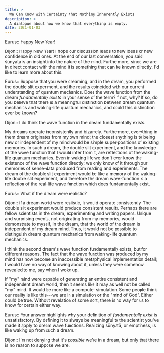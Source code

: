 ```yaml
---
title: >
  We Can Know with Certainty that Nothing Inherently Exists
description: >
  A dialogue about how we know that everything is empty.
date: 2021-01-03
---
```


Eurus:: Happy New Year!

Dijon:: Happy New Year! I hope our discussion leads to new ideas or new confidence in old ones. At the end of our last conversation, you said śūnyatā is an insight into the nature of the mind. Furthermore, since we are in direct contact with the mind it is something that can be known directly. I'd like to learn more about this.

Eurus:: Suppose that you were dreaming, and in the dream, you performed the double slit experiment, and the results coincided with our current understanding of quantum mechanics. Does the wave function from the dream _fundamentally exists_ in your sense of the term? If not, why? If so, do you believe that there is a meaningful distinction between dream quantum mechanics and waking-life quantum mechanics, and could this distinction ever be known?

Dijon:: I do think the wave function in the dream fundamentally exists.

My dreams operate inconsistently and bizarrely. Furthermore, everything in them dream originates from my own mind; the closest anything is to being new or independent of my mind would be simple super-positions of existing memories. In such a dream, the double slit experiment, and the knowledge of the wave function that I would infer from it, are reflections of the waking-life quantum mechanics. Even in waking life we don't ever know the existence of the wave function directly; we only know of it through our memories of sense-data produced from reading and experiments. The dream of the double slit experiment would be like a memory of the waking-life double slit experiment, and therefore the dream wave-function is a reflection of the real-life wave function which does fundamentally exist.

Eurus:: What if the dream were realistic?

Dijon:: If a dream world were realistic, it would operate consistently. The double slit experiment would produce consistent results. Perhaps there are fellow scientists in the dream, experimenting and writing papers. Unique and surprising events, not originating from my memories, would demonstrate to myself, in the dream, that the world of the dream is independent of my dream mind. Thus, it would not be possible to distinguish dream quantum mechanics from waking-life quantum mechanics.

I think the second dream's wave function fundamentally exists, but for different reasons. The fact that the wave function was produced by my mind has now become an inaccessible metaphysical implementation detail; I would have no way of knowing about it, unless they were somehow revealed to me, say when I woke up.

If "my" mind were capable of generating an entire consistent and independent dream world, then it seems like it may as well not be called "my" mind. It would be more like a computer simulation. Some people think our reality is like this---we are in a simulation or the "mind of God". Either could be true. Without revelation of some sort, there is no way for us to know for certain either way.

Eurus:: Your answer highlights why your definition of _fundamentally exist_ is unsatisfactory. By defining it to always be meaningful to the scientist you've made it apply to dream wave functions. Realizing śūnyatā, or emptiness, is like waking up from such a dream.

Dijon:: I'm not denying that it's _possible_ we're in a dream, but only that there is no reason to suppose we are.
